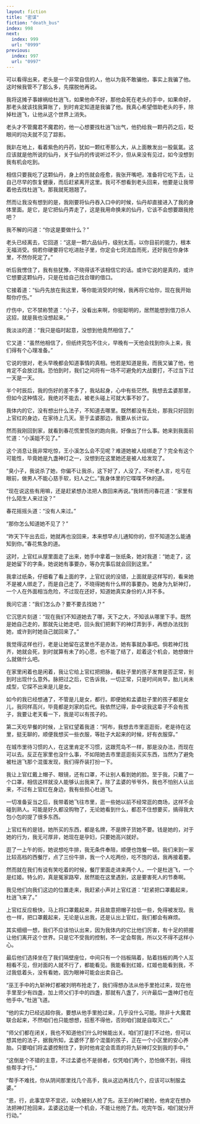 ```yaml
---
layout: fiction
title: "密谋"
fiction: "death_bus"
index: 998
next:
  index: 999
  url: "0999"
previous:
  index: 997
  url: "0997"
---
```

可以看得出来，老头是一个非常自信的人，他以为我不敢骗他，事实上我骗了他。这时候我管不了那么多，先摆脱他再说。

我将这摊子事嫁祸给杜逍飞，如果他命不好，那他会死在老头的手中，如果命好，那老头就该找我算账了，到时肯定知道是我骗了他。我真心希望借助老头的手，除掉杜逍飞，让他从这个世界上消失。

老头才不管魔君不魔君的，他一心想要找杜逍飞出气，他扔给我一颗丹药之后，眨眼间的功夫就不见了踪影。

我趴在地上，看着紫色的丹药，犹如一颗红枣那么大，从上面散发出一股氤氲。这应该就是他所说的仙丹，关于仙丹的传说听过不少，但从来没有见过，如今没想到我有机会吃到。

相信只要我吃了这颗仙丹，身上的伤就会痊愈，我张开嘴吧，准备将它吃下去，让自己尽早的恢复健康，而后赶紧离开这里。我可不想看到老头回来，他要是让我带着他去找杜逍飞，那我就死翘翘了。

然而让我没有想到的是，我刚要将仙丹吞入口中的时候，仙丹却直接进入了我的身体里面。是它，是它把仙丹弄走了，这是我用命换来的仙丹，它该不会想要跟我抢吧？

我不解的问道：“你这是要做什么？”

老头已经离去，它回道：“这是一颗六品仙丹，级别太高，以你目前的能力，根本无福消受。倘若你硬要将它吃进肚子里，你定会七窍流血而死，还好我在你身体里，不然你死定了。”

听后我愣住了，我有些犹豫，不晓得该不该相信它的话。或许它说的是真的，或许它想要这颗仙丹，只是在给自己找合理的借口。

它接着道：“仙丹先放在我这里，等你能消受的时候，我再将它给你，现在我开始帮你疗伤。”

疗伤中，它不禁称赞道：“小子，没看出来啊，你挺聪明的，居然能想到借刀杀人这招，就是我也没想起来。”

我淡淡的道：“我只是临时起意，没想到他竟然相信了。”

它又道：“虽然他相信了，但纸终究包不住火，早晚有一天他会找到你头上来，我们得有个心理准备。”

它说的很对，老头早晚都会知道事情的真相。他若是知道是我，而我又骗了他，他肯定不会放过我。恐怕到时，我们之间将有一场不可避免的大战要打，不过当下过一天是一天。

半个时辰后，我的伤好的差不多了，我站起身，心中有些茫然。我想去孟婆那里，但如今这种情况，我绝对不能去，被老头碰上可就大事不妙了。

我体内的它，没有想出什么法子，不知道去哪里。既然都没有去处，那我只好回到上官红的身边，在家待上几天。至于孟婆那边，我要从长计议。

然而我刚回到家，就看到春花慌里慌张的跑向我，好像出了什么事。她来到我面前忙道：“小溪姐不见了。”

这个消息让我非常吃惊，王小溪怎么会不见呢？难道她被人给绑走了？完全有这个可能性，毕竟她是九盏神灯之一，没想到在这里她还是被人给发现了。

“臭小子，我说杀了她，你偏不让我杀，这下好了，人没了。不听老人言，吃亏在眼前，做男人不能心慈手软，妇人之仁。”我身体里的它喋喋不休的道。

“现在说这些有用嘛，还是赶紧想办法把人救回来再说。”我转而问春花道：“家里有什么陌生人来过没？”

春花摇摇头道：“没有人来过。”

“那你怎么知道她不见了？”

“昨天下午出去后，她就再也没回来，本来想早点儿通知你的，但不知道怎么能通知到你。”春花焦急的道。

这时，上官红从屋里面走了出来，她手中拿着一张纸条，她对我道：“她走了，这是她留下的字条，她说她有事要办，等办完事后就会回到这里。”

我拿过纸条，仔细看了看上面的字，上官红说的没错，上面就是这样写的，看来她不是被人绑走了，而是自己走了，不晓得她有什么样的事要办。她身为九斩神灯，一个人在外面相当危险，不过现在还好，知道她真实身份的人并不多。

我问它道：“我们怎么办？要不要去找她？”

它沉思片刻道：“现在我们不知道她去了哪，天下之大，不知该从哪里下手。既然是她自己走的，那就先让她走吧，回头我们把剩下的神灯弄到手，再想办法找到她，或许到时她自己就回来了。”

我觉得这样也行，老是让她留在这里也不是办法，她有事就办事吧。倘若神灯找齐，她就会死，到时就算有未了的心愿，也不能了结了，趁着这个机会，她想做什么就做什么吧。

在家里闲着也是闲着，我让它给上官红把把脉，看肚子里的孩子发育是否正常，别到时出现什么意外。脉把过之后，它告诉我，一切正常，只是时间尚早，胎儿尚未成型，它探不出来是儿是女。

如今的我已经想通了，不管是儿是女，都行。即便她和孟婆肚子里的孩子都是女儿，我同样高兴，毕竟都是刘家的后代。我依然记得，卦中说我这辈子不会有孩子，我要让老天看一下，我是可以有孩子的。

第二天吃早餐的时候，上官红望着我道：“阿布，我想去市里逛逛街，老是待在这里，挺无聊的，顺便我想买一些衣服，等肚子大起来的时候，好有衣服穿。”

在城市里待习惯的人，在这里肯定不习惯，这跟荒岛不一样，那是没办法，而现在可以去。反正在家里也没什么事，不如陪她去市里逛逛街买买东西，当然为了避免被杜逍飞那个混蛋发现，我们得乔装打扮一下。

我让上官红戴上帽子、眼镜，还有口罩，不让别人看到她的脸。至于我，只戴了一个口罩，相信这样就没人能够认出我来了。除了孟婆的爷爷外，我也不怕别人认出来，不过有上官红在身边，我有些担心杜逍飞。

一切准备妥当之后，我带着她飞往市里，逛一些她以前不经常逛的商场，这样不会碰到熟人。可能是好久都没购物了，无论她看到什么，都忍不住想要买，搞得我大包小包的提了很多东西。

上官红有的是钱，她所买的东西，都是名牌，不是牌子货她不要。钱是她的，对于她的行为，我无可厚非，她现在是孕妇，只要她高兴就好。

逛了一上午的街，她说想吃牛排，我无条件奉陪，顺便也饱餐一顿。我们来到一家比较高档的西餐厅，点了三份牛排，我一个人吃两份，吃不饱的话，我再接着要。

然而就在我们有说有笑吃着的时候，餐厅里面走进来两个人，一个是杜逍飞，一个是红姬。特么的，真是冤家路窄，居然能在这里遇到，这是要害死人的节奏啊。

我见他们向我们这边的位置走来，我赶紧小声对上官红道：“赶紧把口罩戴起来，杜逍飞来了。”

上官红反应极快，马上将口罩戴起来，并且故意把帽子拉低一些，免得被发现。我也一样，把口罩戴起来，无论是认出我，还是认出上官红，我们都会有麻烦。

其实细细一想，我们不应该怕认出来，因为我体内的它比他们厉害，有十足的把握让他们离开这个世界。只是它不受我的控制，不一定会帮我，所以又不得不这样小心。

最后他们选择坐在了我们隔壁座位，中间只有一个挡板隔着，贴着挡板的两个人互相看不见，但对面的人就不行了，都能看见。我能看到红姬，红姬也能看到我，不过我低着头，没有看她，因为眼神可能会出卖自己。

“巫王手中的九斩神灯都被刘明布抢走了，我们得想办法从他手里抢过来，现在他手里至少有四盏，加上师父们手中的四盏，那就有八盏了，兴许最后一盏神灯也在他手中。”杜逍飞道。

“他的实力已经远超你我，要想从他手里抢过来，几乎没什么可能。除非十大魔君联合起来，不然咱们也只能想想，招惹不得他，否则咱们就是自取灭亡。”

“师父们都在闭关，我也不知道他们什么时候能出关。咱们打是打不过他，但可以想其他的法子，据我所知，孟婆怀了那个混蛋的孩子，正在一个小区里的安心养胎。只要咱们将孟婆控制住了，到时他肯定会乖乖的将九斩神灯交到我的手中。”

“这倒是个不错的主意，不过孟婆也不是弱者，仅凭咱们两个，恐怕做不到，得找些帮手才行。”

“帮手不难找，你从阴间那里找几个高手，我从这边再找几个，应该可以制服孟婆。”

“恩，行，此事宜早不宜迟，以免被别人抢了先。巫王的神灯被抢，他肯定在想办法把神灯抢回来，孟婆这边是一个机会，不能让他抢了去。吃完午饭，咱们就分开行动。”